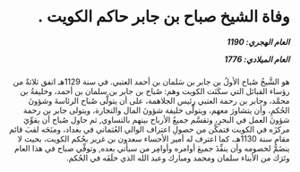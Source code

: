 <h1 dir="rtl">وفاة الشيخ صباح بن جابر حاكم الكويت .</h1>

<h5 dir="rtl">العام الهجري:  1190

العام الميلادي: 1776

</h5>

<p dir="rtl">هو الشَّيخُ صُباح الأولُ بن جابر بن سَلمان بن أحمد العتبي. في سنة 1129هـ اتفق ثلاثةٌ من رؤساء القبائل التي سكَنَت الكويت وهم: صُباح بن جابر بن سلمان بن أحمد، وخليفةُ بن محمَّد، وجابر بن رحمة العتبي رئيس الجلاهمة، على أن يتولَّى صُباح الرئاسةَ وشؤونَ الحُكمِ، وأن يتشاورَ معهم، ويتولَّى خليفة شؤونَ المال والتجارة، ويتولى جابر بن رحمة شؤونَ العمل في البحرِ، وتقسَّم جميعُ الأرباح بينهم بالتساوي, ثم حاول صُباح أن يقوِّيَ مركزَه في الكويت فتمكَّن من حصولِ اعتراف الوالي العُثماني في بغداد، ومنَحَه لقبَ قائم مقام سنة 1130هـ، كما اعترف له أمير الأحساء سعدون بن غرير بحُكم الكويت، بحيث لا ينضَمُّ لخصومه وأن ينفِّذَ جميعَ أوامره وأوامِر من سيأتي بعده, وتوفِّي صباح في هذا العام وتَرَك من الأبناء سلمان ومحمد ومبارك وعبد الله الذي خلَفَه في الحُكم.</p></br>
